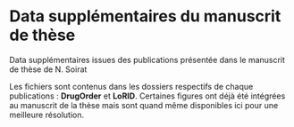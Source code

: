 # Data supplémentaires du manuscrit de thèse
Data supplémentaires issues des publications présentée dans le manuscrit de thèse de N. Soirat    

Les fichiers sont contenus dans les dossiers respectifs de chaque publications : **DrugOrder** et **LoRID**. Certaines figures ont déjà été intégrées au manuscrit de la thèse mais sont quand même disponibles ici pour une meilleure résolution.
